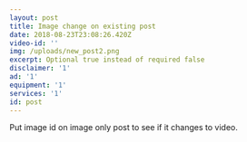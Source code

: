 ```yaml
---
layout: post
title: Image change on existing post
date: 2018-08-23T23:08:26.420Z
video-id: ''
img: /uploads/new_post2.png
excerpt: Optional true instead of required false
disclaimer: '1'
ad: '1'
equipment: '1'
services: '1'
id: post
---
```

Put image id on image only post to see if it changes to video.
